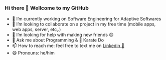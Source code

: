 ### Hi there 👋 Wellcome to my GitHub
- 📃 I’m currently working on Software Engineering for Adaptive Softwares 
- 👯 I’m looking to collaborate on a project in my free time (mobile apps, web apps, server, etc,.)
- 🤔 I’m looking for help with making new friends 😊
- 💬 Ask me about Programming & 🥋 Karate Do
- 📫 How to reach me: feel free to text me on [Linkedin 💼](https://www.linkedin.com/in/lyluongthien)
- 😄 Pronouns: he/him 

<!--
**lyluongthien/lyluongthien** is a ✨ _special_ ✨ repository because its `README.md` (this file) appears on your GitHub profile.

Here are some ideas to get you started:

- 🔭 I’m currently working on ...
- 🌱 I’m currently learning ...
- 👯 I’m looking to collaborate on ...
- 🤔 I’m looking for help with ...
- 💬 Ask me about ...
- 📫 How to reach me: ...
- 😄 Pronouns: ...
- ⚡ Fun fact: ...
-->
